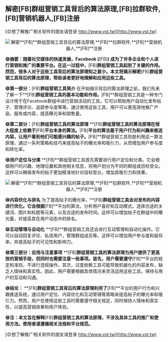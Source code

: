 ## **解密**[FB]**群组营销工具背后的算法原理,**[FB]**拉群软件,**[FB]**营销机器人,**[FB]**注册**

[😍想了解推广相关软件的朋友请登录 http://www.vst.tw](http://www.vst.tw)

 <center><img src="https://vst.tw/MP4/tuiguang/png/6.png" alt="解密**[FB]**群组营销工具背后的算法原理,**[FB]**拉群软件,**[FB]**营销机器人,**[FB]**注册"></center>

**😄摘要：随着社交媒体的快速发展，Facebook (**[FB]**) 成为了许多企业和个人进行营销和推广的重要平台。在这一过程中，**[FB]**群组营销工具起到了关键的作用。然而，很多人对于这些工具背后的算法原理知之甚少。本文将揭示解密**[FB]**群组营销工具背后的算法原理，帮助读者更好地理解和应用这些工具。**

**😄第一部分：**[FB]**群组营销工具简介**
在开始揭示背后的算法原理之前，我们先来了解一下**[FB]**群组营销工具的基本功能和作用。**[FB]**群组营销工具是一种专门设计用于在Facebook群组中进行营销活动的工具。它可以帮助用户自动化发布帖子、管理评论、追踪参与度等等。通过使用这些工具，用户可以更高效地推广产品、服务或内容，提高曝光率和销售量。

**😄第二部分：**[FB]**群组营销工具的算法原理**
**[FB]**群组营销工具的算法原理在很大程度上依赖于**[FB]**平台本身的算法。**[FB]**平台的算法基于用户行为和兴趣来推送内容，让用户看到他们可能感兴趣的帖子。**[FB]**群组营销工具则是利用这一算法原理，通过一系列策略和技巧来提高帖子的曝光率和吸引力，从而增加用户参与度和转化率。

**😄用户定位与分类**
**[FB]**群组营销工具首先需要进行用户定位和分类。它会根据用户的兴趣、地理位置和其他相关信息，将用户划分为不同的群组或目标受众。这样可以确保发布的帖子更加精准地针对目标受众，增加其吸引力和效果。

 <center><img src="https://vst.tw/MP4/tuiguang/png/2.png" alt="解密**[FB]**群组营销工具背后的算法原理,**[FB]**拉群软件,**[FB]**营销机器人,**[FB]**注册"></center>

**😄内容优化与排名**
为了提高帖子的曝光率，**[FB]**群组营销工具会对发布的内容进行优化。它会根据**[FB]**平台的算法，分析用户喜好和互动模式，选择合适的关键词、图片和标题等元素，以及合适的发布时间。这样可以增加帖子在群组中的曝光量，并提高其在用户动态中的排名。

**😄互动管理与自动化**
**[FB]**群组营销工具还会进行互动管理和自动化操作。它可以自动回复评论、私信用户，管理群组成员等。这样可以增加用户参与度和留存率，并提高帖子的可见性和影响力。

**😄第三部分：应用与注意事项**
**[FB]**群组营销工具的算法原理为用户提供了更高效的营销手段，但同时也需要注意一些事项。首先，用户需要遵守**[FB]**平台的规定和准则，不进行违规操作。其次，过度依赖工具可能导致机器化的内容发布，缺乏人情味和真实性。因此，用户需要根据具体情况来灵活运用这些工具，保持与用户的互动和沟通。

**😄结论：**
**[FB]**群组营销工具背后的算法原理利用了**[FB]**平台的用户行为和兴趣推送系统，通过用户定位、内容优化和互动管理等策略来提高帖子的曝光率和吸引力。然而，用户在使用这些工具时需要遵守相关规定，同时保持人情味和真实性，以提高营销效果和用户体验。

**😄注：本文旨在解释**[FB]**群组营销工具的算法原理，不涉及具体工具的推广和使用方法。使用者请遵循相关法规和平台规范。**

[😍想了解推广相关软件的朋友请登录 http://www.vst.tw](http://www.vst.tw)



